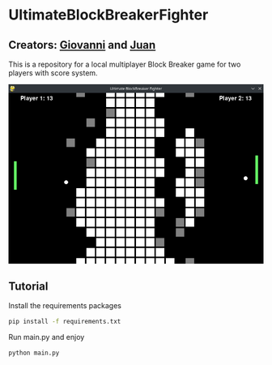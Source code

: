 # UltimateBlockBreakerFighter

## Creators: [Giovanni](https://github.com/Giojoe10) and [Juan](https://github.com/juanmarquesdev)

This is a repository for a local multiplayer Block Breaker game for two players with score system.

![alt text](assets/img/UltimateBlockBreakerFighter.png)

## Tutorial

Install the requirements packages
``` bash
pip install -f requirements.txt
```

Run main.py and enjoy
```bash
python main.py
``` 



